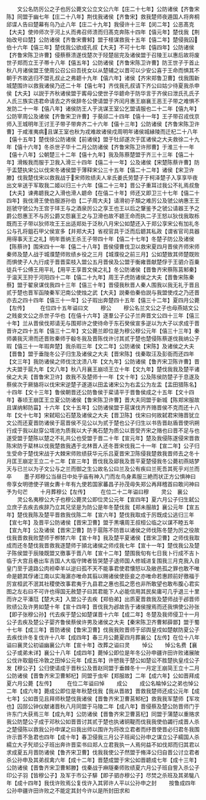 <!-- { "loadSidebar": true } -->
　　文公名防厉公之子也厉公薨文公立文公六年【庄二十七年】公防诸侯【齐鲁宋陈】同盟于幽七年【庄二十八年】荆伐我诸侯【齐鲁宋】救我楚师夜遁国人将奔桐邱谍人告曰楚幕有乌乃止八年【庄二十九年】我侵许十三年【闵二年】公恶髙克【大夫】使帅师次于河上乆而弗召师溃而归髙克奔陈十四年【僖元年】楚伐我【荆始改号曰楚】公防诸侯【齐鲁宋曹邾】盟于柽谋救我十五年【僖二年】楚侵我囚伯十六年【僖三年】楚伐我公欲成孔叔【大夫】不可十七年【僖四年】公防诸侯【齐鲁宋陈卫许曹】侵蔡蔡溃遂伐楚次于陉楚屈完及诸侯盟于召陵王以惠后故将废世子郑而立王子帯十八年【僖五年】公防诸侯【齐鲁宋陈卫许曹】防王世子于首止秋八月诸侯盟王使周公召公曰吾抚女以从楚辅之以晋可以少安公喜于王命而惧其不朝于齐故逃归不盟孔叔止之弗聼十九年【僖六年】诸侯【齐宋郑鲁卫曹】伐我围新城楚围许以救我诸侯乃还二十年【僖七年】齐伐我孔叔请下齐公曰姑少待夏我杀申侯【大夫】以説于齐秋诸侯盟于寗母公使世子华聼命于防华言于齐侯曰泄氏孔氏子人氏三族实违君命请去之齐侯辞冬公使请盟于齐闰月惠王崩襄王恶王子带之难惧不发防二十一年【僖八年】诸侯防王人于洮谋王室公乞盟请服也二十二年【僖九年】公防宰周公及诸侯【齐鲁宋卫许曹】于葵邱二十四年【僖十一年】王子带召戎伐京师入王城明年王讨王子带子带奔齐二十六年【僖十三年】公防诸侯【齐鲁宋陈卫许曹】于咸淮夷病且谋王室也秋为戎难故诸侯戍周明年诸侯城縁陵而迁杞二十八年【僖十五年】楚伐徐公防诸侯【前诸侯】盟于牡邱遂次于匡诸侯之大夫救徐二十九年【僖十六年】冬杀世子华十二月公防诸侯【齐鲁宋陈卫许邢曹】于淮三十一年【僖十八年】公朝楚三十二年【僖十九年】我及陈蔡楚盟于齐三十三年【僖二十年】滑叛我而服于卫我入滑三十四年【僖二十一年】公及诸侯【宋楚陈蔡许曹】防于盂楚执宋公以伐宋冬诸侯盟于薄释宋公三十五年【僖二十二年】诸侯【宋卫许滕】伐我楚伐宋以救我战于宋师败绩夫人芈氏姜氏劳楚子于柯泽楚子入享享毕夜出文芈送于军取我二姬以归三十六年【僖二十三年】晋公子重耳过我公不礼焉叔詹【大夫】谏弗聼我之入滑也滑人聼命【在僖二十年】师还又即卫三十七年【僖二十四年】我伐滑王使伯服游孙伯【二子周大夫】请滑初子頽之难厉公及虢公纳惠王王廵虢守虢公为王宫于玤王与之酒泉厉公之享王也王以后之鞶鉴予之虢公请器王予之爵公怨惠王不与厉公爵又怨襄王之与卫滑也故不聼王命而执二子王怒以狄伐我取栎既而王子带以狄师攻王王出适郑处于泛秋八月宋公如楚还入于郑公享宋公有加礼冬公与孔将鉏石甲父侯宣多【并郑大夫】省视官具于泛而后聼其私政【谓省官司具器用得事天王之礼】明年晋纳王杀王子带四十年【僖二十七年】冬楚子防公及诸侯【陈蔡许】围宋四十一年【僖二十八年】晋侯侵曹伐卫以救宋夏四月晋侯齐师宋师秦师及楚人战于城濮楚师败绩乡役之三月【城濮役之前三月】公如楚致其师楚既败而惧使子人九行成于晋晋栾枝入盟公五月晋侯及公盟于衡雍晋献楚俘于王驷介百乗徒兵千公傅王用平礼【用平王享晋文侯之礼】冬公防诸侯【晋鲁齐宋蔡陈莒邾秦】于温天王狩于河阳四十二年【僖二十九年】周王子虎防诸侯之大夫【晋鲁宋陈秦蔡】盟于翟泉谋伐我四十三年【僖三十年】晋侵我秋晋人秦人围我以我无礼于晋且贰于楚也晋军函陵秦军汜南公使烛之武【大夫】説秦伯秦伯説与我盟使戍之乃还晋亦去之四十四年【僖三十一年】公子瑕出奔楚四十五年【僖三十二年】夏四月公薨【左传】
　　在位四十五年谥曰文
　　穆公
　　穆公名兰文公之子也母燕姞文公之贱妾文公之杀世子华也【在僖十六年】逐羣公子公子兰奔晋文公四十三年【僖三十年】兰从晋侯伐郑请无与围郑许之使待命于东石癸侯宣多逆以为大子以求成于晋晋许之四十五年【僖三十二年】文公薨兰即位是为穆公穆公元年【僖三十三年】秦师袭我灭滑而还晋败秦师于殽冬我及晋陈伐许讨其贰于楚也楚侵陈蔡遂伐我纳公子瑕【僖三十一年瑕奔楚】我杀瑕三年【文二年】公防诸侯【宋陈】及诸侯之大夫【晋鲁】盟于垂陇冬公子归生及诸侯之大夫【晋宋陈】伐秦取汪及彭衙而还四年【文三年】我防诸侯之师伐沈沈溃八年【文九年】公防诸侯【鲁齐宋卫陈许曹】晋大夫盟于扈九年【文八年】秋八月襄王崩顷王立十年【文九年】楚伐我我及楚平诸侯之大夫【晋鲁宋卫许】救我不及楚师十一年【文十年】公及陈侯防楚子于息遂及蔡侯次于厥貉将以伐宋宋逆楚子遂道以田孟诸宋公为右盂公为左盂【盂田猎陈名】十四年【文十三年】鲁侯朝晋还公防鲁侯于棐请平于晋鲁侯成之十五年【文十四年】春顷王崩匡王立夏公防诸侯【鲁宋陈卫许曹】晋大夫同盟于新城【陈郑宋服故且谋纳邾防菑】十六年【文十五年】公防诸侯盟于扈谋伐齐齐赂晋侯不克而还十八年【文十七年】宋弑昭公石楚及诸侯之大夫【晋卫陈】伐宋曰何故弑君宋赂晋犹立文公而还夏晋防诸侯于扈晋侯不见公以为贰于楚也公子归生以书告晋赵盾晋使巩朔行成于我以赵穿公壻池为质我以大子夷石楚为质公以晋受齐宋之赂也曰晋不足与也遂受盟于楚陈以楚之不礼共公也受盟于晋二十年【宣元年】楚及我侵陈遂侵宋晋救陈宋防于棐林以伐我楚救我遇于北林晋人还冬晋宋伐我二十一年【宣二年】公子归生受命于楚伐宋战于大棘宋师败绩获华元乐吕夏晋宋卫陈侵我楚救我晋师去之冬十月匡王崩定王立二十二年【宣三年】晋伐我及郔我及晋平夏楚侵我冬公薨初燕姞梦天与已兰以为子文公与之兰而御之生公故名公曰兰及公有疾曰兰死吾其死乎刈兰而卒
　　墨子郑穆公当昼日中处乎庙有神入门而左鸟身素服三絶而状正方公惧神曰帝享女明徳使子锡女夀十年有九使若国家蕃昌子孙茂毋失郑公再拜稽首曰敢问神曰予为句芒
　　十月葬穆公【左传】
　　在位二十二年谥曰穆
　　灵公　襄公
　　灵公名夷穆公大子也穆公薨灵公即位灵公元年【宣四年】夏六月公子归生弑公立庶子去疾去疾辞乃立其兄坚是为防公是年冬楚伐我【郑未服故】襄公元年【宣五年】楚伐我陈及楚平晋救我伐陈二年【宣六年】楚伐我取成于厉既成公逃归三年【宣七年】及晋平公防诸侯【晋宋卫曹】盟于黒壤周王叔桓公临之以谋不睦五年【宣九年】公及诸侯【晋宋卫曹】防于扈陈不防晋以诸侯之师伐陈冬楚为厉之役故伐我晋救我败楚师于栁棼六年【宣十年】我及楚平夏诸侯【晋宋卫曹】之师伐我取成而还冬楚伐我晋救我逐楚师于頴北诸侯之师戍我七年【宣十一年】楚伐我公及楚子陈侯盟于辰陵既盟又徼事于晋八年【宣十二年】楚围我旬有七日我卜行成不吉卜临于大宫且巷出车吉国人大临守陴者皆哭楚子退师国人修城进复围我三月克我入自皇门至于逵路公肉袒牵羊以逆曰孤不天不能事君使君懐怒以及敝邑孤之罪也敢不唯命是聼其俘诸江南以实海濵亦唯命其翦以赐诸侯使臣妾之亦唯命若惠顾前好徼福于厉宣桓武不泯其社稷使改事君夷于九县君之惠也孤之愿也非所敢望也敢布腹心君实图之左右曰不可许也得国无赦楚子曰其君能下人必能信用其民矣庸可几乎退三十里而许之平潘尫【楚大夫】入盟公子去疾【郑伯弟】出质夏晋救我及楚师战于邲晋师败绩公及许男如楚十年【宣十四年】晋伐我为邲故告于诸侯搜焉而还我惧使公孙张【即子张穆公孙】代去疾于楚公如楚谋晋十六年【成二年】冬楚及我师侵卫十一月公子去疾及楚公子婴齐鲁侯蔡侯许男及诸侯之大夫【秦宋陈卫齐曹邾薛鄫】盟于蜀十七年【成三年】晋防诸侯【鲁宋卫曹】伐我我败晋师于邱舆皇戍如楚献防夏公子去疾伐许冬复伐许十八年【成四年】春三月公薨夏四月葬襄公【左传】在位十八年谥曰襄灵公初谥幽襄公六年【宣十年】改葬之谥曰灵
　　悼公
　　悼公名费【襄公子或弟未详】襄公十八年【成四年】薨悼公即位是年冬公孙申疆许田许败诸展陂公伐许取鉏任冷敦之田悼公元年【成五年】许愬我于楚公如楚讼不胜楚执皇戍公子发【穆公子】公归使请成于晋秋公及晋赵同盟于垂棘冬十一月定王崩简王立十二月公防诸侯【晋鲁齐宋卫曹邾杞】同盟于虫牢【郑服故】二年【成六年】公如晋拜成夏六月公薨【左传】
　　在位二年谥曰悼
　　成公
　　成公名睔悼公之弟也悼公二年【成六年】薨成公即位是年秋楚伐我【我从晋故】晋救我楚师还成公元年【成七年】公如晋见且拜师秋楚伐我诸侯【晋鲁齐宋卫曹莒邾杞】救我我军楚师【军攻也】囚郧公钟仪献诸晋秋八月同盟于马陵二年【成八年】晋侵蔡及楚公防晋师门于许东门大获焉三年【成九年】公防诸侯【晋鲁齐宋卫曹莒杞】同盟于蒲楚以重赂求我公防楚公子成于邓秋公如晋晋讨其贰于楚也执诸铜鞮而伐我我使伯蠲行成晋人杀之楚侵陈以救我公孙申谋之曰我出师以围许为将改立君者而纾晋使晋必归君冬我围许示晋不急君也四年【成十年】春卫侵我三月公子班闻公孙申之谋立公子繻国人杀繻立大子髠顽公子班出奔许晋栾书曰郑人立君我执一人焉何益不如伐郑而归其君以求成夏五月晋防诸侯【鲁齐宋卫曹】伐我我使公子然盟于脩泽公归自晋公讨立君者杀公孙申及其弟叔禽六年【成十二年】晋楚成盟于宋公如晋聼成七年【成十三年】公防诸侯【晋鲁齐宋卫曹邾滕】伐秦战于麻隧秦师败绩夏六月公子班自訾入杀公子印公子羽【皆穆公子】及军于市公子騑【即子驷亦穆公子】尽焚之杀班及其弟駹八年【成十四年】我伐许败焉公复伐许入其郛许人平以公孙申之封
　　按鲁成四年公孙申疆许田许败之不能定其封今许以是所封田求和
